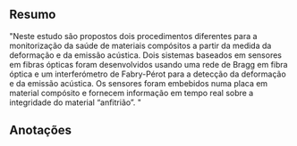 ## Resumo

"Neste estudo são propostos dois procedimentos diferentes para a monitorização da saúde de
materiais compósitos a partir da medida da deformação e da emissão acústica. Dois sistemas
baseados em sensores em fibras ópticas foram desenvolvidos usando uma rede de Bragg em
fibra óptica e um interferómetro de Fabry-Pérot para a detecção da deformação e da emissão
acústica. Os sensores foram embebidos numa placa em material compósito e fornecem
informação em tempo real sobre a integridade do material “anfitrião”. "


## Anotações

